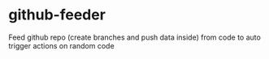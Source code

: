 # github-feeder
Feed github repo (create branches and push data inside) from code to auto trigger actions on random code
